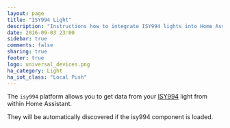 ```yaml
---
layout: page
title: "ISY994 Light"
description: "Instructions how to integrate ISY994 lights into Home Assistant."
date: 2016-09-03 23:00
sidebar: true
comments: false
sharing: true
footer: true
logo: universal_devices.png
ha_category: Light
ha_iot_class: "Local Push"
---
```


The `isy994` platform allows you to get data from your [ISY994](https://www.universal-devices.com/residential/isy994i-series/) light from within Home Assistant.

They will be automatically discovered if the isy994 component is loaded.
